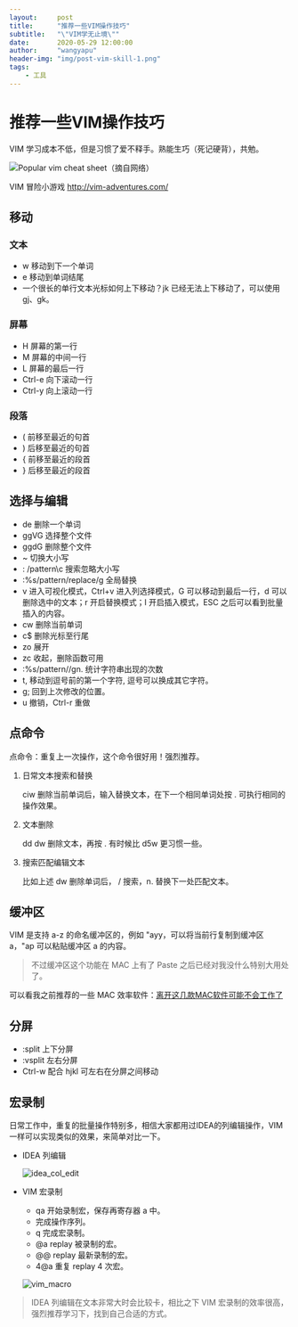 ```yaml
---
layout:     post
title:      "推荐一些VIM操作技巧"
subtitle:   "\"VIM学无止境\""
date:       2020-05-29 12:00:00
author:     "wangyapu"
header-img: "img/post-vim-skill-1.png"
tags:
    - 工具
---
```


# 推荐一些VIM操作技巧

VIM 学习成本不低，但是习惯了爱不释手。熟能生巧（死记硬背），共勉。

![Popular vim cheat sheet（摘自网络）](http://wangyapu.iocoder.cn/15909314142542.jpg)

VIM 冒险小游戏 http://vim-adventures.com/

## 移动

### 文本

- w 移动到下一个单词
- e 移动到单词结尾
- 一个很长的单行文本光标如何上下移动？jk 已经无法上下移动了，可以使用 gj、gk。

### 屏幕

- H 屏幕的第一行
- M 屏幕的中间一行
- L 屏幕的最后一行
- Ctrl-e 向下滚动一行
- Ctrl-y 向上滚动一行

### 段落

- ( 前移至最近的句首
- ) 后移至最近的句首
- { 前移至最近的段首
- } 后移至最近的段首

## 选择与编辑

- de 删除一个单词
- ggVG 选择整个文件
- ggdG 删除整个文件
- ~ 切换大小写
- : /pattern\c 搜索忽略大小写
- :%s/pattern/replace/g 全局替换
- v 进入可视化模式，Ctrl+v 进入列选择模式，G 可以移动到最后一行，d 可以删除选中的文本；r 开启替换模式；I 开启插入模式，ESC 之后可以看到批量插入的内容。
- cw 删除当前单词
- c$ 删除光标至行尾
- zo 展开
- zc 收起，删除函数可用
- :%s/pattern//gn. 统计字符串出现的次数
- t, 移动到逗号前的第一个字符, 逗号可以换成其它字符。
- g; 回到上次修改的位置。
- u 撤销，Ctrl-r 重做


## 点命令

点命令：重复上一次操作，这个命令很好用！强烈推荐。

1. 日常文本搜索和替换

    ciw 删除当前单词后，输入替换文本，在下一个相同单词处按 . 可执行相同的操作效果。

2. 文本删除

    dd dw 删除文本，再按 . 有时候比 d5w 更习惯一些。
    
3. 搜索匹配编辑文本

    比如上述 dw 删除单词后， / 搜索，n. 替换下一处匹配文本。
    
## 缓冲区

VIM 是支持 a-z 的命名缓冲区的，例如 "ayy，可以将当前行复制到缓冲区 a，"ap 可以粘贴缓冲区 a 的内容。

> 不过缓冲区这个功能在 MAC 上有了 Paste 之后已经对我没什么特别大用处了。

可以看我之前推荐的一些 MAC 效率软件：[离开这几款MAC软件可能不会工作了](https://mp.weixin.qq.com/s/J6ed8OQlQAmOiprQhncbFg)

## 分屏

- :split 上下分屏
- :vsplit 左右分屏
- Ctrl-w 配合 hjkl 可左右在分屏之间移动

## 宏录制

日常工作中，重复的批量操作特别多，相信大家都用过IDEA的列编辑操作，VIM 一样可以实现类似的效果，来简单对比一下。

- IDEA 列编辑

    ![idea_col_edit](http://wangyapu.iocoder.cn/idea_col_edit-1.gif)

- VIM 宏录制

    - qa 开始录制宏，保存再寄存器 a 中。
    - 完成操作序列。
    - q 完成宏录制。
    - @a replay 被录制的宏。
    - @@ replay 最新录制的宏。
    - 4@a 重复 replay 4 次宏。

    ![vim_macro](http://wangyapu.iocoder.cn/vim_macro.gif)

> IDEA 列编辑在文本非常大时会比较卡，相比之下 VIM 宏录制的效率很高，强烈推荐学习下，找到自己合适的方式。


